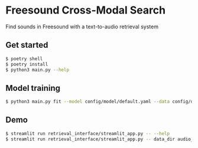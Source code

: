# Freesound Cross-Modal Search

Find sounds in Freesound with a text-to-audio retrieval system

## Get started

```bash
$ poetry shell
$ poetry install
$ python3 main.py --help
```

## Model training

```bash
$ python3 main.py fit --model config/model/default.yaml --data config/data/clotho.yaml --trainer ...
```

## Demo

```bash
$ streamlit run retrieval_interface/streamlit_app.py -- --help
$ streamlit run retrieval_interface/streamlit_app.py -- data_dir audio_dir ckpt_path
```
